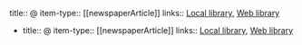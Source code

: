 title:: @
item-type:: [[newspaperArticle]]
links:: [Local library](zotero://select/library/items/LUEHT42S), [Web library](https://www.zotero.org/users/9063164/items/LUEHT42S)
- title:: @
  item-type:: [[newspaperArticle]]
  links:: [Local library](zotero://select/library/items/LUEHT42S), [Web library](https://www.zotero.org/users/9063164/items/LUEHT42S)
